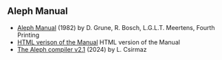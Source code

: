 ## Aleph Manual

* [Aleph Manual](manual.pdf) (1982) by D. Grune, R. Bosch, L.G.L.T. Meertens, Fourth Printing
* [HTML verison of the Manual](https://htmlpreview.github.io/?https://github.com/lcsirmaz/aleph/blob/master/doc/manual.html) HTML version of the Manual
* [The Aleph compiler v2.1](alephcomp.pdf) (2024) by L. Csirmaz

